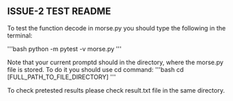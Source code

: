 ## ISSUE-2 TEST README
To test the function decode in morse.py you should type the following in the terminal:

'''bash
python -m pytest -v morse.py
'''

Note that your current promptd should in the directory, where the morse.py file is stored. To do it you should use cd command:
'''bash
cd [FULL_PATH_TO_FILE_DIRECTORY]
'''

To check pretested results please check result.txt file in the same directory.